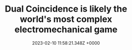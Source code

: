 ---
title: "Dual Coincidence is likely the world's most complex electromechanical game"
link: "https://newatlas.com/good-thinking/dual-coincidence-five-way-pinball-electromechanical-game/"
date: "2023-02-10 11:58:21.348Z +0000"
description: "As compared to today's video gaming systems, pinball machines may seem quaint and simple. Such is certainly not the case with NYC artist Andy Cavatorta's Dual Coincidence, however, as it's probably the most complex electromechanical game ever made."
category: "art"
---